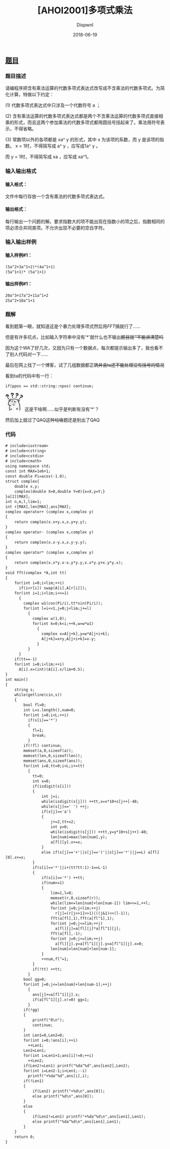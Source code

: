 ﻿---
layout:     post
title:      "[AHOI2001]多项式乘法"
date:       2018-06-19
author:     "Dispwnl"
header-img: "img/used/10.jpg"
catalog: true
tags:
    - FFT
---
## [题目](https://www.luogu.org/problemnew/show/P2553)
### 题目描述
请编程序把含有乘法运算的代数多项式表达式改写成不含乘法的代数多项式。为简化计算，特做以下约定：

(1) 代数多项式表达式中只涉及一个代数符号 a ；

(2) 含有乘法运算的代数多项式表达式都是两个不含乘法运算的代数多项式直接相乘的形式，而且这两个参加乘法的代数多项式都用圆括号括起来了。乘法用符号表示，不得省略。

(3) 常数项以外的各项都是 xa^ y 的形式，其中 x 为该项的系数，而 y 是该项的指数。 x = 1时，不得简写成 a^ y ，应写成1a^ y 。

而 y = 1时，不得简写成 xa ，应写成 xa^1。

### 输入输出格式

#### 输入格式：
文件中每行存放一个含有乘法的代数多项式表达式。

#### 输出格式：
每行输出一个问题的解。要求指数大的项不能出现在指数小的项之后，指数相同的项必须合并同类项。不允许出现不必要的空白字符。

### 输入输出样例
#### 输入样例#1： 
```plain
(5a^2+3a^1+2)*(4a^1+1)
(5a^1+1)* (5a^1+1)
```
#### 输出样例#1： 
```plain
20a^3+17a^2+11a^1+2
25a^2+10a^1+1
```
### 题解

看到题第一眼，就知道这是个暴力处理多项式然后用$FFT$搞就行了……

但是有许多坑点，比如输入字符串中没有'*'就什么也不输出~~题目就™不能讲清楚吗~~

因为这个WA了好几次，又因为只有一个数据点，每次都提示输出多了，我也看不了别人代码对一下……

最后在网上找了一个博客，试了几组数据都正确~~并且ta还不能处理没有括号的情况~~

看到ta的代码中有一行：
```plain
if(ppos == std::string::npos) continue;
```
![](/img/qaq/675.jpg)
这是干啥啊……似乎是判断有没有'*'？

然后加上就过了QAQ这种~~垃圾~~题还是别出了QAQ

### 代码
```
# include<iostream>
# include<cstring>
# include<cstdio>
# include<cmath>
using namespace std;
const int MAX=1e6+1;
const double Pi=acos(-1.0);
struct complex{
	double x,y;
	complex(double X=0,double Y=0){x=X,y=Y;}
}a[2][MAX];
int n,m,l,lim=1;
int r[MAX],len[MAX],ans[MAX];
complex operator+ (complex x,complex y)
{
	return complex(x.x+y.x,x.y+y.y);
}
complex operator- (complex x,complex y)
{
	return complex(x.x-y.x,x.y-y.y);
}
complex operator* (complex x,complex y)
{
	return complex(x.x*y.x-x.y*y.y,x.x*y.y+x.y*y.x);
}
void fft(complex *A,int tt)
{
	for(int i=0;i<lim;++i)
	  if(i<r[i]) swap(A[i],A[r[i]]);
	for(int i=1;i<lim;i<<=1)
	  {
	  	complex w1(cos(Pi/i),tt*sin(Pi/i));
		for(int l=i<<1,j=0;j<lim;j+=l)
		  {
	  		complex w(1,0);
	  		for(int k=0;k<i;++k,w=w*w1)
	  		  {
	  		  	complex x=A[j+k],y=w*A[j+i+k];
	  		  	A[j+k]=x+y,A[j+i+k]=x-y;
			  }
	  	  }
	  }
	if(tt==-1)
	for(int i=0;i<lim;++i)
	  A[i].x=(int)(A[i].x/lim+0.5);
}
int main()
{
	string s;
	while(getline(cin,s))
	{
		bool fl=0;
		int L=s.length(),num=0;
		for(int i=0;i<L;++i)
		  if(s[i]=='*')
		  {
		  	fl=1;
		  	break;
		  }
		if(!fl) continue;
		memset(a,0,sizeof(a));
		memset(len,0,sizeof(len));
		memset(ans,0,sizeof(ans));
		for(int i=0,tt=0;i<L;i+=tt)
		  {
		  	tt=0;
		  	int x=0;
		  	if(isdigit(s[i]))
			{
				int j=i;
		  		while(isdigit(s[j])) ++tt,x=x*10+s[j++]-48;
		  		while(s[j]==' ') ++j;
		  		if(s[j]=='a')
		  		{
		  			j+=2,tt+=2;
		  			int y=0;
		  			while(isdigit(s[j])) ++tt,y=y*10+s[j++]-48;
		  			len[num]=max(len[num],y);
					a[fl][y].x+=x;
				}
				else if(s[j]=='+'||s[j]==')'||s[j]=='*'||j==L) a[fl][0].x+=x;
			}
			if(s[i]=='*'||i+(tt?tt:1)-1==L-1)
			{
				if(s[i]=='*') ++tt;
				if(num>=1)
				{
					lim=1,l=0;
					memset(r,0,sizeof(r));
					while(lim<=len[num]+len[num-1]) lim<<=1,++l;
					for(int j=0;j<lim;++j)
					  r[j]=(r[j>>1]>>1)|((j&1)<<(l-1));
					fft(a[fl],1),fft(a[fl^1],1);
					for(int j=0;j<=lim;++j)
					  a[fl][j]=a[fl][j]*a[fl^1][j];
					fft(a[fl],-1);
					for(int j=0;j<=lim;++j)
					  a[fl][j].y=a[fl^1][j].y=a[fl^1][j].x=0;
					len[num]=len[num]+len[num-1];
				}
				++num,fl^=1;
			}
			if(!tt) ++tt;
		  }
		bool gg=0;
		for(int j=0;j<=len[num]+len[num-1];++j)
		  {
		  	ans[j]+=a[fl^1][j].x;
		  	if(a[fl^1][j].x!=0) gg=1;
		  }
		if(!gg)
		{
			printf("0\n");
			continue;
		}
		int Len1=0,Len2=0;
		for(int i=0;!ans[i];++i)
		  ++Len1;
		Len2=Len1;
		for(int i=Len1+1;ans[i]!=0;++i)
		  ++Len2;
		if(Len2!=Len1) printf("%da^%d",ans[Len2],Len2);
		for(int i=Len2-1;i>Len1;--i)
		  printf("+%da^%d",ans[i],i);
		if(!Len1)
		{
			if(Len2) printf("+%d\n",ans[0]);
			else printf("%d\n",ans[0]);
		}
		else
		{
			if(Len2!=Len1) printf("+%da^%d\n",ans[Len1],Len1);
			else printf("%da^%d\n",ans[Len1],Len1);
		}
	}
	return 0;
}
```
